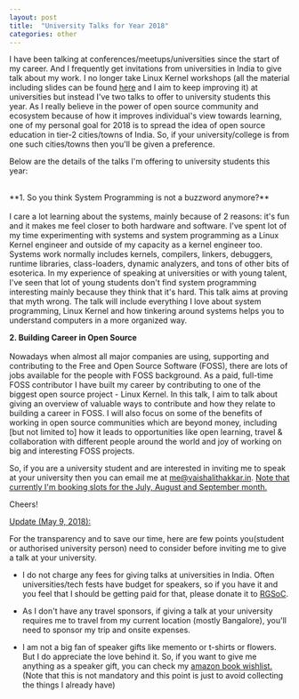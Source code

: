 ```yaml
---
layout: post
title:  "University Talks for Year 2018"
categories: other
---
```

I have been talking at conferences/meetups/universities since the start of my career. And I frequently get invitations from universities in India to give talk about my work. I no longer take Linux Kernel workshops (all the material including slides can be found <a href="https://github.com/nerdyvaishali/Linux-Kernel-Workshop">here</a> and I aim to keep improving it) at universities but instead I've two talks to offer to university students this year. As I really believe in the power of open source community and ecosystem because of how it improves individual's view towards learning, one of my personal goal for 2018 is to spread the idea of open source education in tier-2 cities/towns of India. So, if your university/college is from one such cities/towns then you'll be given a preference.

Below are the details of the talks I'm offering to university students this year:

<br>
**1. So you think System Programming is not a buzzword anymore?**
<br><br>
I care a lot learning about the systems, mainly because of 2 reasons:  it's fun and it makes me feel closer to both hardware and software. I've spent lot of my time experimenting with systems and system programming as a Linux Kernel engineer and outside of my capacity as a kernel engineer too. Systems work normally includes kernels, compilers, linkers, debuggers, runtime libraries, class-loaders, dynamic analyzers, and tons of other bits of esoterica. In my experience of speaking at universities or with young talent, I've seen that lot of young students don't find system programming interesting mainly because they think that it's hard. This talk aims at proving that myth wrong. The talk will include everything I love about system programming, Linux Kernel and how tinkering around systems helps you to understand computers in a more organized way.

**2. Building Career in Open Source**
<br><br>
Nowadays when almost all major companies are using, supporting and contributing to the Free and Open Source Software (FOSS), there are lots of jobs available for the people with FOSS background. As a paid, full-time FOSS contributor I have built my career by contributing to one of the biggest open source project - Linux Kernel. In this talk, I aim to talk about giving an overview of valuable ways to contribute and how they relate to building a career in FOSS. I will also focus on some of the benefits of working in open source communities which are beyond money, including [but not limited to] how it leads to opportunities like open learning, travel & collaboration with different people around the world and joy of working on big and interesting FOSS projects.

So, if you are a university student and are interested in inviting me to speak at your university then you can email me at <a href="mailto: me@vaishalithakkar.in">me@vaishalithakkar.in</a>. <u>Note that currently I'm booking slots for the July, August and September month.</u> 

Cheers!

<u>Update (May 9, 2018):</u>

For the transparency and to save our time, here are few points you(student or authorised university person) need to consider before inviting me to give a talk at your university.

- I do not charge any fees for giving talks at universities in India. Often universities/tech fests have budget for speakers, so if you have it and you feel that I should be getting paid for that, please donate it to <a href="https://railsgirlssummerofcode.org/campaign/">RGSoC</a>.

- As I don't have any travel sponsors, if giving a talk at your university requires me to travel from my current location (mostly Bangalore), you'll need to sponsor my trip and onsite expenses.

- I am not a big fan of speaker gifts like memento or t-shirts or flowers. But I do appreciate the love behind it. So, if you want to give me anything as a speaker gift, you can check my <a href="https://www.amazon.in/gp/registry/wishlist/13NVETPGSJP48/ref=nav_wishlist_lists_1">amazon book wishlist.</a> (Note that this is not mandatory and this point is just to avoid collecting the things I already have)
